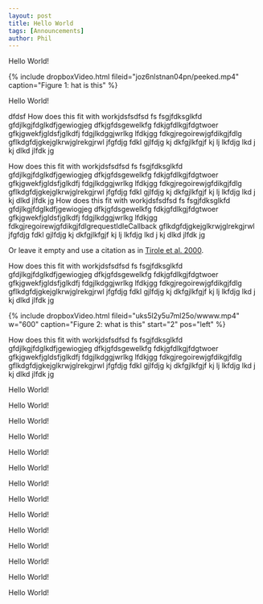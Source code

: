 ```yaml
---
layout: post
title: Hello World
tags: [Announcements]
author: Phil
---
```



Hello World!

<!-- VIDEO -->
{% include dropboxVideo.html 
  fileid="joz6nlstnan04pn/peeked.mp4"
  caption="Figure 1: hat is this" 
%}
<script>
test1 = new DropboxVideo(fileid="joz6nlstnan04pn/peeked.mp4",
start=0, width=600, pos="center");
video_players.video_players.push(test1);
</script>


Hello World!

dfdsf
How does this fit with workjdsfsdfsd fs fsgjfdksglkfd gfdjlkgjfdglkdfjgewiogjeg
dfkjgfdsgewelkfg fdkjgfdlkgjfdgtwoer gfkjgwekfjgldsfjglkdfj fdgjlkdggjwrlkg lfdkjgg
fdkgjregoirewjgfdikgjfdlg gflkdgfdjgkejglkrwjglrekgjrwl  jfgfdjg fdkl gjlfdjg kj 
 dkfgjlkfgjf kj lj lkfdjg lkd j kj dlkd jlfdk jg

How does this fit with workjdsfsdfsd fs fsgjfdksglkfd gfdjlkgjfdglkdfjgewiogjeg
dfkjgfdsgewelkfg fdkjgfdlkgjfdgtwoer gfkjgwekfjgldsfjglkdfj fdgjlkdggjwrlkg lfdkjgg
fdkgjregoirewjgfdikgjfdlg gflkdgfdjgkejglkrwjglrekgjrwl  jfgfdjg fdkl gjlfdjg kj 
 dkfgjlkfgjf kj lj lkfdjg lkd j kj dlkd jlfdk jg
How does this fit with workjdsfsdfsd fs fsgjfdksglkfd gfdjlkgjfdglkdfjgewiogjeg
dfkjgfdsgewelkfg fdkjgfdlkgjfdgtwoer gfkjgwekfjgldsfjglkdfj fdgjlkdggjwrlkg lfdkjgg
fdkgjregoirewjgfdikgjfdlgrequestIdleCallback gflkdgfdjgkejglkrwjglrekgjrwl  jfgfdjg fdkl gjlfdjg kj 
 dkfgjlkfgjf kj lj lkfdjg lkd j kj dlkd jlfdk jg


Or leave it empty and use a citation as in [Tirole et al. 2000].


How does this fit with workjdsfsdfsd fs fsgjfdksglkfd gfdjlkgjfdglkdfjgewiogjeg
dfkjgfdsgewelkfg fdkjgfdlkgjfdgtwoer gfkjgwekfjgldsfjglkdfj fdgjlkdggjwrlkg lfdkjgg
fdkgjregoirewjgfdikgjfdlg gflkdgfdjgkejglkrwjglrekgjrwl  jfgfdjg fdkl gjlfdjg kj 
dkfgjlkfgjf kj lj lkfdjg lkd j kj dlkd jlfdk jg



{% include dropboxVideo.html 
  fileid="uks5l2y5u7ml25o/wwww.mp4"
  w="600" 
  caption="Figure 2: what is this" 
  start="2"
  pos="left"
%}

<script>
test = new DropboxVideo("uks5l2y5u7ml25o/wwww.mp4", 2, 600);
video_players.video_players.push(test);
</script>

How does this fit with workjdsfsdfsd fs fsgjfdksglkfd gfdjlkgjfdglkdfjgewiogjeg
dfkjgfdsgewelkfg fdkjgfdlkgjfdgtwoer gfkjgwekfjgldsfjglkdfj fdgjlkdggjwrlkg lfdkjgg
fdkgjregoirewjgfdikgjfdlg gflkdgfdjgkejglkrwjglrekgjrwl  jfgfdjg fdkl gjlfdjg kj 
 dkfgjlkfgjf kj lj lkfdjg lkd j kj dlkd jlfdk jg


Hello World!

Hello World!


Hello World!

Hello World!


Hello World!

Hello World!


Hello World!

Hello World!


Hello World!

Hello World!

Hello World!

Hello World!


Hello World!

Hello World!



<!-- Link References -->

[Tirole et al. 2000]: https://doi.org/10.2139/ssrn.224008 " Tirole, J., & Lerner, J. (2000). The Simple Economics of Open Source. Ssrn, L(2). "